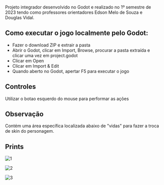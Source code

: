 Projeto integrador desenvolvido no Godot e realizado no 1º semestre de 2023 tendo como professores orientadores Edson Melo de Souza e Douglas Vidal.

## Como executar o jogo localmente pelo Godot:
- Fazer o download ZIP e extrair a pasta
- Abrir o Godot, clicar em Import, Browse, procurar a pasta extraída e clicar uma vez em project.godot
- Clicar em Open
- Clicar em Import & Edit 
- Quando aberto no Godot, apertar F5 para executar o jogo

## Controles
Utilizar o botao esquerdo do mouse para performar as ações

## Observação
Contém uma área específica localizada abaixo de "vidas" para fazer a troca de skin do personagem.

## Prints

![1](https://github.com/strazzit/ProjetoIntegrador01-2023/assets/92820788/938ab287-e2b0-47e6-9c2a-cb482821096e)

![2](https://github.com/strazzit/ProjetoIntegrador01-2023/assets/92820788/878e5034-6583-429e-8837-399e2a8447cc)

![3](https://github.com/strazzit/ProjetoIntegrador01-2023/assets/92820788/7b0ec5ba-a3c2-48c4-b885-9cf18744c0f6)

